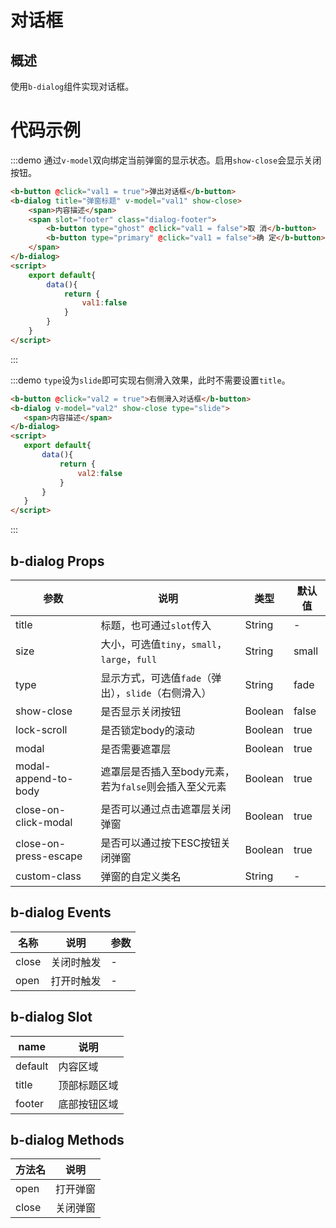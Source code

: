 <script>
    export default{
        data(){
            return {
                val1:false,
                val2:false
            }
        }
    }
</script>

# 对话框

## 概述

使用`b-dialog`组件实现对话框。

# 代码示例

:::demo 通过`v-model`双向绑定当前弹窗的显示状态。启用`show-close`会显示关闭按钮。
```html
<b-button @click="val1 = true">弹出对话框</b-button>
<b-dialog title="弹窗标题" v-model="val1" show-close>
    <span>内容描述</span>
    <span slot="footer" class="dialog-footer">
        <b-button type="ghost" @click="val1 = false">取 消</b-button>
        <b-button type="primary" @click="val1 = false">确 定</b-button>
    </span>
</b-dialog>
<script>
    export default{
        data(){
            return {
                val1:false
            }
        }
    }
</script>
```
:::

:::demo `type`设为`slide`即可实现右侧滑入效果，此时不需要设置`title`。
```html
<b-button @click="val2 = true">右侧滑入对话框</b-button>
<b-dialog v-model="val2" show-close type="slide">
   <span>内容描述</span>
</b-dialog>
<script>
   export default{
       data(){
           return {
               val2:false
           }
       }
   }
</script>
```
:::

## b-dialog Props

| 参数      | 说明          | 类型      | 默认值  |
|---------- |-------------- |---------- |-------- |
| title     | 标题，也可通过`slot`传入 | String    | - |
| size      | 大小，可选值`tiny`，`small`，`large`，`full` | String    | small |
| type      | 显示方式，可选值`fade`（弹出），`slide`（右侧滑入） | String    | fade |
| show-close | 是否显示关闭按钮 | Boolean    | false |
| lock-scroll | 是否锁定body的滚动 | Boolean | true |
| modal     | 是否需要遮罩层   | Boolean   | true |
| modal-append-to-body | 遮罩层是否插入至body元素，若为`false`则会插入至父元素 | Boolean | true |
| close-on-click-modal | 是否可以通过点击遮罩层关闭弹窗 | Boolean    | true |
| close-on-press-escape | 是否可以通过按下ESC按钮关闭弹窗 | Boolean  | true |
| custom-class      | 弹窗的自定义类名 | String    | - |

## b-dialog Events

| 名称  | 说明  | 参数  |
|---------- |-------- |---------- |
| close  | 关闭时触发 | - |
| open  | 打开时触发 | - |

## b-dialog Slot

| name | 说明 |
|------|--------|
| default | 内容区域 |
| title | 顶部标题区域 |
| footer | 底部按钮区域 |

## b-dialog Methods

| 方法名 | 说明 |
|------|--------|
| open | 打开弹窗 |
| close | 关闭弹窗 |
